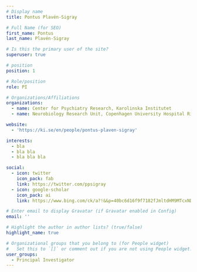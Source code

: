 ```yaml
---
# Display name
title: Pontus Plavén-Sigray

# Full Name (for SEO)
first_name: Pontus
last_name: Plavén-Sigray

# Is this the primary user of the site?
superuser: true

# position
position: 1

# Role/position
role: PI

# Organizations/Affiliations
organizations:
  - name: Center for Psychiatry Research, Karolinska Institutet
  - name: Neurobiology Research Unit, Copenhagen University Hospital Rigshospitalet

website:
  - 'https://ki.se/en/people/pontus-plaven-sigray'

interests:
  - bla
  - bla bla
  - bla bla bla

social:
  - icon: twitter
    icon_pack: fab
    link: https://twitter.com/ppsigray
  - icon: google-scholar
    icon_pack: ai
    link: https://www.bing.com/ck/a?!&&p=40bc6d16f9f7182fJmltdHM9MTcxNDA4OTYwMCZpZ3VpZD0xOTU4ODM3Ny04MTljLTZlMDUtMjk0Mi05NzM3ODBlMDZmMTImaW5zaWQ9NTE5Mw&ptn=3&ver=2&hsh=3&fclid=19588377-819c-6e05-2942-973780e06f12&psq=Pontus+Sigray+scholar&u=a1aHR0cHM6Ly9zY2hvbGFyLmdvb2dsZS5jb20udHcvY2l0YXRpb25zP3VzZXI9RVNpMG10VUFBQUFKJmhsPWVu&ntb=1

# Enter email to display Gravatar (if Gravatar enabled in Config)
email: ''

# Highlight the author in author lists? (true/false)
highlight_name: true

# Organizational groups that you belong to (for People widget)
#   Set this to `[]` or comment out if you are not using People widget.
user_groups:
  - Principal Investigator
---
```


